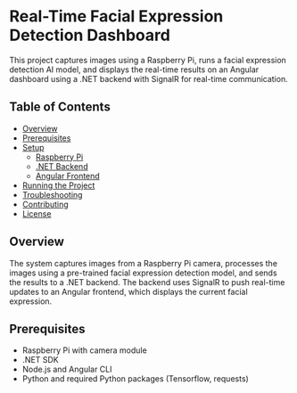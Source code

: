 # Real-Time Facial Expression Detection Dashboard

This project captures images using a Raspberry Pi, runs a facial expression detection AI model, and displays the real-time results on an Angular dashboard using a .NET backend with SignalR for real-time communication.

## Table of Contents
- [Overview](#overview)
- [Prerequisites](#prerequisites)
- [Setup](#setup)
  - [Raspberry Pi](#raspberry-pi)
  - [.NET Backend](#net-backend)
  - [Angular Frontend](#angular-frontend)
- [Running the Project](#running-the-project)
- [Troubleshooting](#troubleshooting)
- [Contributing](#contributing)
- [License](#license)

## Overview
The system captures images from a Raspberry Pi camera, processes the images using a pre-trained facial expression detection model, and sends the results to a .NET backend. The backend uses SignalR to push real-time updates to an Angular frontend, which displays the current facial expression.

## Prerequisites
- Raspberry Pi with camera module
- .NET SDK
- Node.js and Angular CLI
- Python and required Python packages (Tensorflow, requests)
